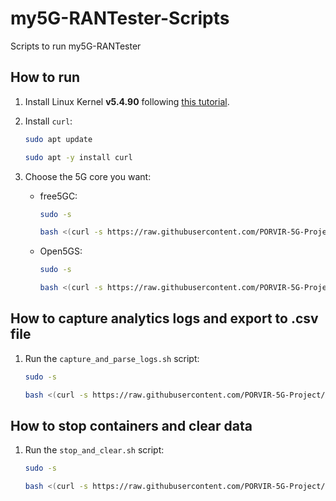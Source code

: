 # my5G-RANTester-Scripts

Scripts to run my5G-RANTester

## How to run

1. Install Linux Kernel **v5.4.90** following [this tutorial](https://www.how2shout.com/linux/how-to-change-default-kernel-in-ubuntu-22-04-20-04-lts/).

2. Install `curl`:

   ```bash
   sudo apt update
   ```

   ```bash
   sudo apt -y install curl
   ```

3. Choose the 5G core you want:

   - free5GC:

     ```bash
     sudo -s
     ```

     ```bash
     bash <(curl -s https://raw.githubusercontent.com/PORVIR-5G-Project/my5G-RANTester-Scripts/main/run.sh) -c 2
     ```

   - Open5GS:

     ```bash
     sudo -s
     ```

     ```bash
     bash <(curl -s https://raw.githubusercontent.com/PORVIR-5G-Project/my5G-RANTester-Scripts/main/run.sh) -c 3
     ```

## How to capture analytics logs and export to .csv file

1. Run the `capture_and_parse_logs.sh` script:

   ```bash
   sudo -s
   ```

   ```bash
   bash <(curl -s https://raw.githubusercontent.com/PORVIR-5G-Project/my5G-RANTester-Scripts/main/capture_and_parse_logs.sh) my5grantester_logs.csv
   ```

## How to stop containers and clear data

1. Run the `stop_and_clear.sh` script:

   ```bash
   sudo -s
   ```

   ```bash
   bash <(curl -s https://raw.githubusercontent.com/PORVIR-5G-Project/my5G-RANTester-Scripts/main/stop_and_clear.sh)
   ```
